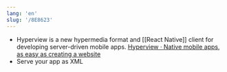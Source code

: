 ```yaml
---
lang: 'en'
slug: '/8E8623'
---
```


- Hyperview is a new hypermedia format and [[React Native]] client for developing server-driven mobile apps. [Hyperview · Native mobile apps, as easy as creating a website](https://hyperview.org/)
- Serve your app as XML
